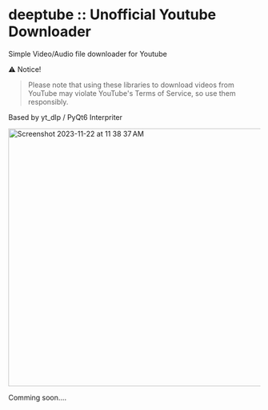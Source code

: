 # deeptube :: Unofficial Youtube Downloader
Simple Video/Audio file downloader for Youtube

⚠ Notice!
> Please note that using these libraries to download videos from YouTube may violate YouTube's Terms of Service, so use them responsibly.

Based by yt_dlp / PyQt6 Interpriter

<img width="516" alt="Screenshot 2023-11-22 at 11 38 37 AM" src="https://github.com/59rice/Deeptube/assets/101755125/b22d6911-111b-4443-9fb0-8b55825f0971">

Comming soon....
